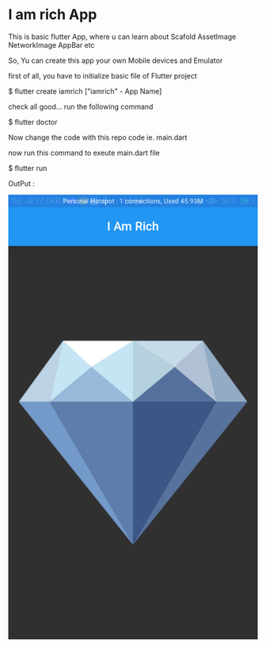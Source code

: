 # I am rich App
This is basic flutter App, where u can learn about
    Scafold
    AssetImage
    NetworkImage
    AppBar etc
    
 So, Yu can create this app your own Mobile devices and Emulator
 
 first of all, you have to initialize basic file of Flutter project
 
 $ flutter create iamrich ["iamrich" - App Name]
 
 check all good... run the following command
 
 $ flutter doctor
 
 Now change the code with this repo code ie. main.dart
 
 now run this command to exeute main.dart file
 
 $ flutter run


OutPut : 

 
![App-home](https://github.com/ihrithikDev/-flutter-App---I-am-rich/blob/master/flutter_02.png)
